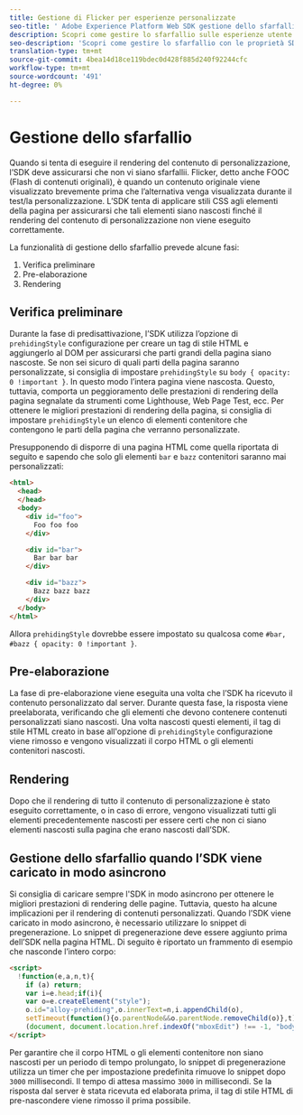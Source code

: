 ```yaml
---
title: Gestione di Flicker per esperienze personalizzate
seo-title: ' Adobe Experience Platform Web SDK gestione dello sfarfallio'
description: Scopri come gestire lo sfarfallio sulle esperienze utente
seo-description: 'Scopri come gestire lo sfarfallio con le proprietà SDK Web del Experience Platform '
translation-type: tm+mt
source-git-commit: 4bea14d18ce119bdec0d428f885d240f92244cfc
workflow-type: tm+mt
source-wordcount: '491'
ht-degree: 0%

---
```



# Gestione dello sfarfallio

Quando si tenta di eseguire il rendering del contenuto di personalizzazione, l’SDK deve assicurarsi che non vi siano sfarfallii. Flicker, detto anche FOOC (Flash di contenuti originali), è quando un contenuto originale viene visualizzato brevemente prima che l’alternativa venga visualizzata durante il test/la personalizzazione. L’SDK tenta di applicare stili CSS agli elementi della pagina per assicurarsi che tali elementi siano nascosti finché il rendering del contenuto di personalizzazione non viene eseguito correttamente.

La funzionalità di gestione dello sfarfallio prevede alcune fasi:

1. Verifica preliminare
1. Pre-elaborazione
1. Rendering

## Verifica preliminare

Durante la fase di predisattivazione, l’SDK utilizza l’opzione di `prehidingStyle` configurazione per creare un tag di stile HTML e aggiungerlo al DOM per assicurarsi che parti grandi della pagina siano nascoste. Se non sei sicuro di quali parti della pagina saranno personalizzate, si consiglia di impostare `prehidingStyle` su `body { opacity: 0 !important }`. In questo modo l’intera pagina viene nascosta. Questo, tuttavia, comporta un peggioramento delle prestazioni di rendering della pagina segnalate da strumenti come Lighthouse, Web Page Test, ecc. Per ottenere le migliori prestazioni di rendering della pagina, si consiglia di impostare `prehidingStyle` un elenco di elementi contenitore che contengono le parti della pagina che verranno personalizzate.

Presupponendo di disporre di una pagina HTML come quella riportata di seguito e sapendo che solo gli elementi `bar` e `bazz` contenitori saranno mai personalizzati:

```html
<html>
  <head>
  </head>
  <body>
    <div id="foo">
      Foo foo foo
    </div>

    <div id="bar">
      Bar bar bar
    </div>

    <div id="bazz">
      Bazz bazz bazz
    </div>
  </body>
</html>
```

Allora `prehidingStyle` dovrebbe essere impostato su qualcosa come `#bar, #bazz { opacity: 0 !important }`.

## Pre-elaborazione

La fase di pre-elaborazione viene eseguita una volta che l’SDK ha ricevuto il contenuto personalizzato dal server. Durante questa fase, la risposta viene preelaborata, verificando che gli elementi che devono contenere contenuti personalizzati siano nascosti. Una volta nascosti questi elementi, il tag di stile HTML creato in base all&#39;opzione di `prehidingStyle` configurazione viene rimosso e vengono visualizzati il corpo HTML o gli elementi contenitori nascosti.

## Rendering

Dopo che il rendering di tutto il contenuto di personalizzazione è stato eseguito correttamente, o in caso di errore, vengono visualizzati tutti gli elementi precedentemente nascosti per essere certi che non ci siano elementi nascosti sulla pagina che erano nascosti dall’SDK.

## Gestione dello sfarfallio quando l’SDK viene caricato in modo asincrono

Si consiglia di caricare sempre l&#39;SDK in modo asincrono per ottenere le migliori prestazioni di rendering delle pagine. Tuttavia, questo ha alcune implicazioni per il rendering di contenuti personalizzati. Quando l’SDK viene caricato in modo asincrono, è necessario utilizzare lo snippet di pregenerazione. Lo snippet di pregenerazione deve essere aggiunto prima dell’SDK nella pagina HTML. Di seguito è riportato un frammento di esempio che nasconde l’intero corpo:

```html
<script>
  !function(e,a,n,t){
    if (a) return;
    var i=e.head;if(i){
    var o=e.createElement("style");
    o.id="alloy-prehiding",o.innerText=n,i.appendChild(o),
    setTimeout(function(){o.parentNode&&o.parentNode.removeChild(o)},t)}}
    (document, document.location.href.indexOf("mboxEdit") !== -1, "body { opacity: 0 !important }", 3000);
</script>
```

Per garantire che il corpo HTML o gli elementi contenitore non siano nascosti per un periodo di tempo prolungato, lo snippet di pregenerazione utilizza un timer che per impostazione predefinita rimuove lo snippet dopo `3000` millisecondi. Il tempo di attesa massimo `3000` in millisecondi. Se la risposta dal server è stata ricevuta ed elaborata prima, il tag di stile HTML di pre-nascondere viene rimosso il prima possibile.
